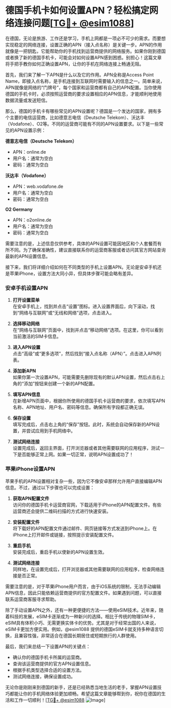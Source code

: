 # 德国手机卡如何设置APN？轻松搞定网络连接问题[[TG💪+ @esim1088](https://t.me/s/esim1088)]

在德国，无论是旅游、工作还是学习，手机上网都是一项必不可少的需求。而要想实现稳定的网络连接，设置正确的APN（接入点名称）是关键一步。APN的作用就像是一把钥匙，它能帮助你的手机找到运营商提供的网络服务。如果你刚到德国或者换了新的德国手机卡，可能会对如何设置APN感到困惑。别担心！这篇文章将手把手教你如何正确设置APN，让你的手机在网络连接上畅通无阻。

首先，我们来了解一下APN是什么以及它的作用。APN全称是Access Point Name，即接入点名称，是手机连接到互联网时需要输入的信息之一。简单来说，APN就像是网络的“门牌号”，每个国家和运营商都有自己的APN配置。当你使用德国的手机卡时，必须按照运营商的要求设置相应的APN信息，才能顺利地使用数据流量或发送短信。

那么，德国的手机卡有哪些常见的APN设置呢？德国是一个发达的国家，拥有多个主要的电信运营商，比如德意志电信（Deutsche Telekom）、沃达丰（Vodafone）、O2等。不同的运营商可能有不同的APN设置要求。以下是一些常见的APN设置示例：

**德意志电信（Deutsche Telekom）**
- APN：online.de
- 用户名：通常为空白
- 密码：通常为空白

**沃达丰（Vodafone）**
- APN：web.vodafone.de
- 用户名：通常为空白
- 密码：通常为空白

**O2 Germany**
- APN：o2online.de
- 用户名：通常为空白
- 密码：通常为空白

需要注意的是，上述信息仅供参考，具体的APN设置可能因地区和个人套餐而有所不同。为了确保准确性，建议直接联系你的运营商客服或者访问其官方网站查询最新的APN设置信息。

接下来，我们将详细介绍如何在不同类型的手机上设置APN。无论是安卓手机还是苹果iPhone，设置方法大同小异，但具体步骤可能会略有差异。

### 安卓手机设置APN

1. **打开设置菜单**  
   在安卓手机上，找到并点击“设置”图标。进入设置界面后，向下滚动，找到“网络与互联网”或“无线和网络”选项，点击进入。

2. **选择移动网络**  
   在“网络与互联网”页面中，找到并点击“移动网络”选项。在这里，你可以看到当前激活的SIM卡信息。

3. **进入APN设置**  
   点击“高级”或“更多选项”，然后找到“接入点名称（APN）”。点击进入APN列表。

4. **添加新APN**  
   如果你第一次设置APN，可能需要先删除现有的默认APN设置，然后点击右上角的“添加”按钮来创建一个新的APN配置。

5. **填写APN信息**  
   在新增APN页面中，根据你所使用的德国手机卡运营商的要求，依次填写APN名称、APN地址、用户名、密码等信息。确保所有字段都正确无误。

6. **保存设置**  
   填写完成后，点击右上角的“保存”按钮。此时，系统会自动保存新的APN设置，并尝试应用到手机网络中。

7. **测试网络连接**  
   设置完成后，返回主界面，打开浏览器或者其他需要联网的应用程序，测试一下是否能够正常上网。如果一切正常，说明APN设置成功了！

### 苹果iPhone设置APN

苹果手机的APN设置相对复杂一些，因为它不像安卓那样允许用户直接编辑APN信息。不过，通过以下步骤也可以完成设置：

1. **获取APN配置文件**  
   访问你的德国手机卡运营商官网，下载适用于iPhone的APN配置文件。有些运营商还会提供二维码扫描的方式进行快速安装。

2. **安装配置文件**  
   将下载好的APN配置文件通过邮件、网页链接等方式发送到iPhone上。在iPhone上打开邮件或链接，按照提示安装配置文件。

3. **重启手机**  
   安装完成后，重启手机以使新的APN设置生效。

4. **测试网络连接**  
   同样地，在设置完成后，打开浏览器或其他需要联网的应用程序，检查网络连接是否正常。

需要注意的是，对于苹果iPhone用户而言，由于iOS系统的限制，无法手动编辑APN信息，因此只能依赖运营商提供的官方配置文件。如果遇到问题，可以直接联系运营商客服寻求帮助。

除了手动设置APN之外，还有一种更便捷的方法——使用eSIM技术。近年来，随着科技的发展，eSIM卡逐渐成为一种新兴的选择。相比于传统的物理SIM卡，eSIM具有体积小巧、无需更换实体卡的优势。尤其是对于经常出国的人来说，eSIM卡更加方便实用。例如，@esim1088 提供的德国eSIM卡就支持多种语言切换，且兼容性强，非常适合在德国长期居住或短期旅行的人群使用。

最后，我们来总结一下设置APN的关键点：
- 确认你的德国手机卡所属的运营商。
- 查询该运营商提供的官方APN设置信息。
- 根据手机类型选择合适的设置方法。
- 测试网络连接，确保设置成功。

无论你是刚刚来到德国的新手，还是已经熟悉当地生活的老手，掌握APN设置技巧都能让你的手机网络体验更加顺畅。希望这篇文章能够帮到你，祝你在德国的生活和工作一切顺利！[[TG💪+ @esim1088](https://t.me/s/esim1088) ![Image](https://i.postimg.cc/4NQfJmqS/Snipaste-2025-05-13-00-14-12.png)]